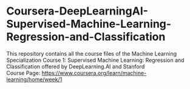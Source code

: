 # Coursera-DeepLearningAI-Supervised-Machine-Learning-Regression-and-Classification
This repository contains all the course files of the Machine Learning Specialization Course 1: Supervised Machine Learning: Regression and Classification offered by DeepLearning.AI and Stanford
<br>
Course Page: https://www.coursera.org/learn/machine-learning/home/week/1
